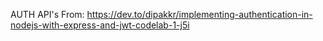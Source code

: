 AUTH API's From:
https://dev.to/dipakkr/implementing-authentication-in-nodejs-with-express-and-jwt-codelab-1-j5i
